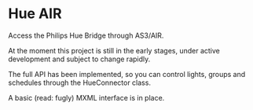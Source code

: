 Hue AIR
=======
Access the Philips Hue Bridge through AS3/AIR.

At the moment this project is still in the early stages, under active development and subject to change rapidly.

The full API has been implemented, so you can control lights, groups and schedules through the HueConnector class. 

A basic (read: fugly) MXML interface is in place.
